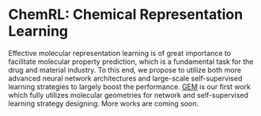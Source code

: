 # ChemRL: Chemical Representation Learning

Effective molecular representation learning is of great importance to facilitate molecular property prediction, which is a fundamental task for the drug and material industry. To this end, we propose to utilize both more advanced neural network architectures and large-scale self-supervised learning strategies to largely boost the performance. [GEM](./GEM) is our first work which fully utilizes molecular geometries for network and self-supervised learning strategy designing. More works are coming soon.
